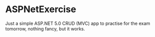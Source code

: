 # ASPNetExercise
Just a simple ASP.NET 5.0 CRUD (MVC) app to practise for the exam tomorrow, nothing fancy, but it works. 
